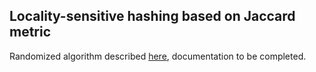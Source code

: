 Locality-sensitive hashing based on Jaccard metric
--------------------------------------------------

Randomized algorithm described
[here](http://infolab.stanford.edu/~ullman/mmds/ch3.pdf), documentation to be
completed.
